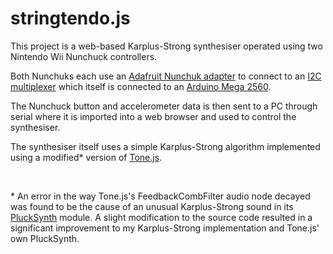 # stringtendo.js

This project is a web-based Karplus-Strong synthesiser operated using two Nintendo Wii Nunchuck controllers.

Both Nunchuks each use an [Adafruit Nunchuk adapter](https://www.adafruit.com/product/4836) to connect to an [I2C multiplexer](https://www.adafruit.com/product/2717) which itself is connected to an [Arduino Mega 2560](https://store.arduino.cc/products/arduino-mega-2560-rev3).

The Nunchuck button and accelerometer data is then sent to a PC through serial where it is imported into a web browser and used to control the synthesiser.

The synthesiser itself uses a simple Karplus-Strong algorithm implemented using a modified\* version of [Tone.js](https://tonejs.github.io/).

<br>

\* An error in the way Tone.js's FeedbackCombFilter audio node decayed was found to be the cause of an unusual Karplus-Strong sound in its [PluckSynth](https://tonejs.github.io/docs/14.7.77/PluckSynth) module. A slight modification to the source code resulted in a significant improvement to my Karplus-Strong implementation and Tone.js' own PluckSynth.
